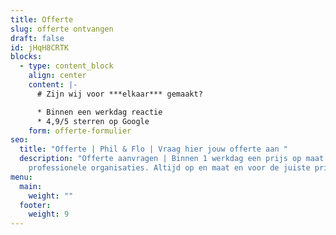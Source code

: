 ```yaml
---
title: Offerte
slug: offerte ontvangen
draft: false
id: jHqH8CRTK
blocks:
  - type: content_block
    align: center
    content: |-
      # Zijn wij voor ***elkaar*** gemaakt?

      * Binnen een werkdag reactie
      * 4,9/5 sterren op Google
    form: offerte-formulier
seo:
  title: "Offerte | Phil & Flo | Vraag hier jouw offerte aan "
  description: "Offerte aanvragen | Binnen 1 werkdag een prijs op maat voor
    professionele organisaties. Altijd op en maat en voor de juiste prijs. "
menu:
  main:
    weight: ""
  footer:
    weight: 9
---
```

